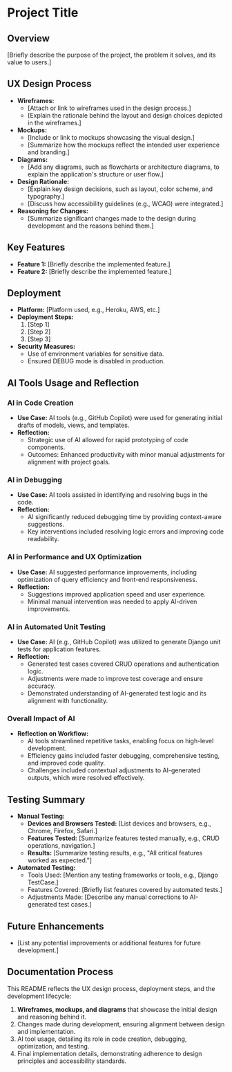 # Project Title

## Overview
[Briefly describe the purpose of the project, the problem it solves, and its value to users.]

## UX Design Process
- **Wireframes:**
  - [Attach or link to wireframes used in the design process.]
  - [Explain the rationale behind the layout and design choices depicted in the wireframes.]
- **Mockups:**
  - [Include or link to mockups showcasing the visual design.]
  - [Summarize how the mockups reflect the intended user experience and branding.]
- **Diagrams:**
  - [Add any diagrams, such as flowcharts or architecture diagrams, to explain the application's structure or user flow.]
- **Design Rationale:**
  - [Explain key design decisions, such as layout, color scheme, and typography.]
  - [Discuss how accessibility guidelines (e.g., WCAG) were integrated.]
- **Reasoning for Changes:**
  - [Summarize significant changes made to the design during development and the reasons behind them.]

## Key Features
- **Feature 1:** [Briefly describe the implemented feature.]
- **Feature 2:** [Briefly describe the implemented feature.]

## Deployment
- **Platform:** [Platform used, e.g., Heroku, AWS, etc.]
- **Deployment Steps:** 
  1. [Step 1]
  2. [Step 2]
  3. [Step 3]
- **Security Measures:**
  - Use of environment variables for sensitive data.
  - Ensured DEBUG mode is disabled in production.

## AI Tools Usage and Reflection

### AI in Code Creation
- **Use Case:** AI tools (e.g., GitHub Copilot) were used for generating initial drafts of models, views, and templates.
- **Reflection:** 
  - Strategic use of AI allowed for rapid prototyping of code components.
  - Outcomes: Enhanced productivity with minor manual adjustments for alignment with project goals.

### AI in Debugging
- **Use Case:** AI tools assisted in identifying and resolving bugs in the code.
- **Reflection:** 
  - AI significantly reduced debugging time by providing context-aware suggestions.
  - Key interventions included resolving logic errors and improving code readability.

### AI in Performance and UX Optimization
- **Use Case:** AI suggested performance improvements, including optimization of query efficiency and front-end responsiveness.
- **Reflection:** 
  - Suggestions improved application speed and user experience.
  - Minimal manual intervention was needed to apply AI-driven improvements.

### AI in Automated Unit Testing
- **Use Case:** AI (e.g., GitHub Copilot) was utilized to generate Django unit tests for application features.
- **Reflection:** 
  - Generated test cases covered CRUD operations and authentication logic.
  - Adjustments were made to improve test coverage and ensure accuracy.
  - Demonstrated understanding of AI-generated test logic and its alignment with functionality.

### Overall Impact of AI
- **Reflection on Workflow:** 
  - AI tools streamlined repetitive tasks, enabling focus on high-level development.
  - Efficiency gains included faster debugging, comprehensive testing, and improved code quality.
  - Challenges included contextual adjustments to AI-generated outputs, which were resolved effectively.

## Testing Summary
- **Manual Testing:**
  - **Devices and Browsers Tested:** [List devices and browsers, e.g., Chrome, Firefox, Safari.]
  - **Features Tested:** [Summarize features tested manually, e.g., CRUD operations, navigation.]
  - **Results:** [Summarize testing results, e.g., "All critical features worked as expected."]
- **Automated Testing:**
  - Tools Used: [Mention any testing frameworks or tools, e.g., Django TestCase.]
  - Features Covered: [Briefly list features covered by automated tests.]
  - Adjustments Made: [Describe any manual corrections to AI-generated test cases.]

## Future Enhancements
- [List any potential improvements or additional features for future development.]

## Documentation Process
This README reflects the UX design process, deployment steps, and the development lifecycle:
1. **Wireframes, mockups, and diagrams** that showcase the initial design and reasoning behind it.
2. Changes made during development, ensuring alignment between design and implementation.
3. AI tool usage, detailing its role in code creation, debugging, optimization, and testing.
4. Final implementation details, demonstrating adherence to design principles and accessibility standards.

